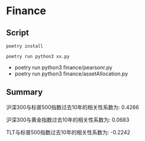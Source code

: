 # Finance

## Script
```
poetry install

poetry run python3 xx.py
```

- poetry run python3 finance/pearsonr.py
- poetry run python3 finance/assetAllocation.py

## Summary

沪深300与标普500指数过去10年的相关性系数为: 0.4266

沪深300与黄金指数过去10年的相关性系数为: 0.0683

TLT与标普500指数过去10年的相关性系数为: -0.2242